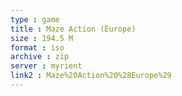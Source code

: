 ```yaml
---
type : game
title : Maze Action (Europe)
size : 194.5 M
format : iso
archive : zip
server : myrient
link2 : Maze%20Action%20%28Europe%29
---
```

